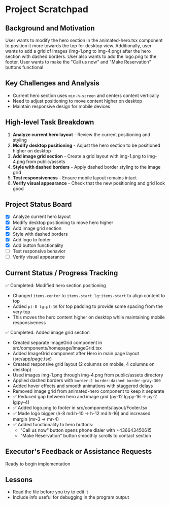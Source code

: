 # Project Scratchpad

## Background and Motivation
User wants to modify the hero section in the animated-hero.tsx component to position it more towards the top for desktop view. Additionally, user wants to add a grid of images (img-1.png to img-4.png) after the hero section with dashed borders. User also wants to add the logo.png to the footer. User wants to make the "Call us now" and "Make Reservation" buttons functional.

## Key Challenges and Analysis
- Current hero section uses `min-h-screen` and centers content vertically
- Need to adjust positioning to move content higher on desktop
- Maintain responsive design for mobile devices

## High-level Task Breakdown
1. **Analyze current hero layout** - Review the current positioning and styling
2. **Modify desktop positioning** - Adjust the hero section to be positioned higher on desktop
3. **Add image grid section** - Create a grid layout with img-1.png to img-4.png from public/assets
4. **Style with dashed borders** - Apply dashed border styling to the image grid
5. **Test responsiveness** - Ensure mobile layout remains intact
6. **Verify visual appearance** - Check that the new positioning and grid look good

## Project Status Board
- [x] Analyze current hero layout
- [x] Modify desktop positioning to move hero higher
- [x] Add image grid section
- [x] Style with dashed borders
- [x] Add logo to footer
- [x] Add button functionality
- [ ] Test responsive behavior
- [ ] Verify visual appearance

## Current Status / Progress Tracking
✅ Completed: Modified hero section positioning
- Changed `items-center` to `items-start lg:items-start` to align content to top
- Added `pt-8 lg:pt-16` for top padding to provide some spacing from the very top
- This moves the hero content higher on desktop while maintaining mobile responsiveness

✅ Completed: Added image grid section
- Created separate ImageGrid component in src/components/homepage/ImageGrid.tsx
- Added ImageGrid component after Hero in main page layout (src/app/page.tsx)
- Created responsive grid layout (2 columns on mobile, 4 columns on desktop)
- Used images img-1.png through img-4.png from public/assets directory
- Applied dashed borders with `border-2 border-dashed border-gray-300`
- Added hover effects and smooth animations with staggered delays
- Removed image grid from animated-hero component to keep it separate
- ✅ Reduced gap between hero and image grid (py-12 lg:py-16 → py-2 lg:py-4)
- ✅ Added logo.png to footer in src/components/layout/Footer.tsx
- ✅ Made logo bigger (h-8 md:h-10 → h-12 md:h-16) and increased margin (mr-3 → mr-4)
- ✅ Added functionality to hero buttons:
  - "Call us now" button opens phone dialer with +436643450615
  - "Make Reservation" button smoothly scrolls to contact section

## Executor's Feedback or Assistance Requests
Ready to begin implementation

## Lessons
- Read the file before you try to edit it
- Include info useful for debugging in the program output 